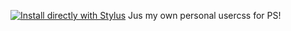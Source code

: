 [![Install directly with Stylus](https://img.shields.io/badge/Install%20directly%20with-Stylus-00adad.svg)]([MY.USER.CSS](https://github.com/Eonflare14/pokemonshowdown-userstyle/raw/refs/heads/main/style/pokemonshowdown.user.css))
Jus my own personal usercss for PS!
